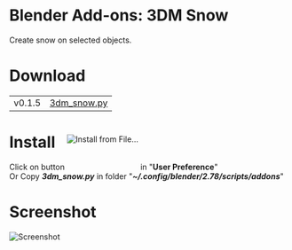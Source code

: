 # Blender Add-ons: 3DM Snow
Create snow on selected objects.

# Download
<table><tr><td>v0.1.5</td><td><a href='https://github.com/3DMish/Blender-Add-ons-3DM-Snow/archive/master.zip'>3dm_snow.py</a></td></tr>
</table>

# Install
Click on button <img style="position:relative;top:-50px;" src="https://1.bp.blogspot.com/-y9TvMKc4SsU/WLlhOmSH0KI/AAAAAAAACsU/SglrHcySQAs-4dPjhMCl-MCpOw6xKbILACKgB/s1600/install.png" alt="Install from File..." title="Install from File..." /> in "<b>User Preference</b>" <br>
Or Copy <b><i>3dm_snow.py</i></b> in folder "<b><i>~/.config/blender/2.78/scripts/addons</i></b>"

# Screenshot
<img border="0" src="https://3.bp.blogspot.com/-rz0rPPjmlHo/WWIRFNWt8XI/AAAAAAAAC1A/gBMvTak581IStBgU8M_sqE0I_-eagy6nACLcBGAs/s1600/%25D0%2595%25D0%25BA%25D1%2580%25D0%25B0%25D0%25BD-1.png" alt="Screenshot" title="Screenshot: Blender Add-ons: Snow" />
